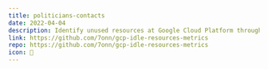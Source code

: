 ```yaml
---
title: politicians-contacts
date: 2022-04-04
description: Identify unused resources at Google Cloud Platform through Prometheus' metrics
link: https://github.com/7onn/gcp-idle-resources-metrics
repo: https://github.com/7onn/gcp-idle-resources-metrics
icon: 💸
---
```

